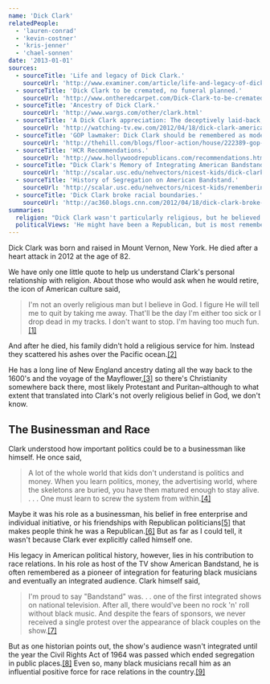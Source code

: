 ```yaml
---
name: 'Dick Clark'
relatedPeople:
  - 'lauren-conrad'
  - 'kevin-costner'
  - 'kris-jenner'
  - 'chael-sonnen'
date: '2013-01-01'
sources:
  - sourceTitle: 'Life and legacy of Dick Clark.'
    sourceUrl: 'http://www.examiner.com/article/life-and-legacy-of-dick-clark-remembering-an-inspirational-icon'
  - sourceTitle: 'Dick Clark to be cremated, no funeral planned.'
    sourceUrl: 'http://www.ontheredcarpet.com/Dick-Clark-to-be-cremated--no-funeral-planned/8630126'
  - sourceTitle: 'Ancestry of Dick Clark.'
    sourceUrl: 'http://www.wargs.com/other/clark.html'
  - sourceTitle: 'A Dick Clark appreciation: The deceptively laid-back, conservative revolutionary.'
    sourceUrl: 'http://watching-tv.ew.com/2012/04/18/dick-clark-american-bandstand-pyramid-rockin-eve/'
  - sourceTitle: 'GOP lawmaker: Dick Clark should be remembered as model of free enterprise.'
    sourceUrl: 'http://thehill.com/blogs/floor-action/house/222389-gop-lawmaker-says-dick-clark-should-be-remembered-as-model-of-free-enterprise-system'
  - sourceTitle: 'HCR Recommendations.'
    sourceUrl: 'http://www.hollywoodrepublicans.com/recommendations.htm'
  - sourceTitle: "Dick Clark's Memory of Integrating American Bandstand."
    sourceUrl: 'http://scalar.usc.edu/nehvectors/nicest-kids/dick-clarks-popular-history-of-american-bandstand?path=legacy'
  - sourceTitle: 'History of Segregation on American Bandstand.'
    sourceUrl: 'http://scalar.usc.edu/nehvectors/nicest-kids/remembering-american-bandstand-forgetting-segregation?path=legacy'
  - sourceTitle: 'Dick Clark broke racial boundaries.'
    sourceUrl: 'http://ac360.blogs.cnn.com/2012/04/18/dick-clark-broke-racial-boundaries/'
summaries:
  religion: "Dick Clark wasn't particularly religious, but he believed in God."
  politicalViews: 'He might have been a Republican, but is most remembered for his contribution to improving race relations during the Civil Rights Movement.'
---
```


Dick Clark was born and raised in Mount Vernon, New York. He died after a heart attack in 2012 at the age of 82.

We have only one little quote to help us understand Clark's personal relationship with religion. About those who would ask when he would retire, the icon of American culture said,

> I'm not an overly religious man but I believe in God. I figure He will tell me to quit by taking me away. That'll be the day I'm either too sick or I drop dead in my tracks. I don't want to stop. I'm having too much fun.<a class="source-citation" href="#http%3A%2F%2Fwww.examiner.com%2Farticle%2Flife-and-legacy-of-dick-clark-remembering-an-inspirational-icon" title="Life and legacy of Dick Clark.">[1]</a>

And after he died, his family didn't hold a religious service for him. Instead they scattered his ashes over the Pacific ocean.<a class="source-citation" href="#http%3A%2F%2Fwww.ontheredcarpet.com%2FDick-Clark-to-be-cremated--no-funeral-planned%2F8630126" title="Dick Clark to be cremated, no funeral planned.">[2]</a>

He has a long line of New England ancestry dating all the way back to the 1600's and the voyage of the Mayflower,<a class="source-citation" href="#http%3A%2F%2Fwww.wargs.com%2Fother%2Fclark.html" title="Ancestry of Dick Clark.">[3]</a> so there's Christianity somewhere back there, most likely Protestant and Puritan–although to what extent that translated into Clark's not overly religious belief in God, we don't know.

## The Businessman and Race

Clark understood how important politics could be to a businessman like himself. He once said,

> A lot of the whole world that kids don't understand is politics and money. When you learn politics, money, the advertising world, where the skeletons are buried, you have then matured enough to stay alive. . . . One must learn to screw the system from within.<a class="source-citation" href="#http%3A%2F%2Fwatching-tv.ew.com%2F2012%2F04%2F18%2Fdick-clark-american-bandstand-pyramid-rockin-eve%2F" title="A Dick Clark appreciation: The deceptively laid-back, conservative revolutionary.">[4]</a>

Maybe it was his role as a businessman, his belief in free enterprise and individual initiative, or his friendships with Republican politicians<a class="source-citation" href="#http%3A%2F%2Fthehill.com%2Fblogs%2Ffloor-action%2Fhouse%2F222389-gop-lawmaker-says-dick-clark-should-be-remembered-as-model-of-free-enterprise-system" title="GOP lawmaker: Dick Clark should be remembered as model of free enterprise.">[5]</a> that makes people think he was a Republican.<a class="source-citation" href="#http%3A%2F%2Fwww.hollywoodrepublicans.com%2Frecommendations.htm" title="HCR Recommendations.">[6]</a> But as far as I could tell, it wasn't because Clark ever explicitly called himself one.

His legacy in American political history, however, lies in his contribution to race relations. In his role as host of the TV show American Bandstand, he is often remembered as a pioneer of integration for featuring black musicians and eventually an integrated audience. Clark himself said,

> I'm proud to say "Bandstand" was. . . one of the first integrated shows on national television. After all, there would've been no rock 'n' roll without black music. And despite the fears of sponsors, we never received a single protest over the appearance of black couples on the show.<a class="source-citation" href="#http%3A%2F%2Fscalar.usc.edu%2Fnehvectors%2Fnicest-kids%2Fdick-clarks-popular-history-of-american-bandstand%3Fpath%3Dlegacy" title="Dick Clark&apos;s Memory of Integrating American Bandstand.">[7]</a>

But as one historian points out, the show's audience wasn't integrated until the year the Civil Rights Act of 1964 was passed which ended segregation in public places.<a class="source-citation" href="#http%3A%2F%2Fscalar.usc.edu%2Fnehvectors%2Fnicest-kids%2Fremembering-american-bandstand-forgetting-segregation%3Fpath%3Dlegacy" title="History of Segregation on American Bandstand.">[8]</a> Even so, many black musicians recall him as an influential positive force for race relations in the country.<a class="source-citation" href="#http%3A%2F%2Fac360.blogs.cnn.com%2F2012%2F04%2F18%2Fdick-clark-broke-racial-boundaries%2F" title="Dick Clark broke racial boundaries.">[9]</a>
